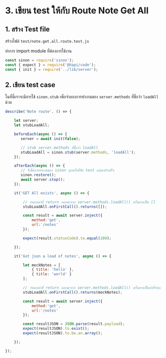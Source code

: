 
# 3. เขียน test ให้กับ Route Note Get All

## 1. สร้าง Test file

สร้างไฟล์ `test/note.get.all.route.test.js`

ทำการ import module ที่ต้องการใช้งาน

```js
const sinon = require('sinon');
const { expect } = require('@hapi/code');
const { init } = require('../lib/server');
```

## 2. เขียน test case

ในที่นี้เราจะมีการใช้ `sinon.stub` เพื่อจำลองการทำงานของ `server.methods` ที่ชื่อว่า `loadAll` ด้วย

```js
describe('Note route', () => {

    let server;
    let stubLoadAll;

    beforeEach(async () => {
       server = await init(false);

       // stub server.methods ที่ชื่อว่า loadAll
       stubLoadAll = sinon.stub(server.methods, 'loadAll');
    });

    afterEach(async () => {
       // รีเซ็ตการทำงานของ sinon ทุกครั้งที่รัน test แต่ละตัวเสร็จ
       sinon.restore();
       await server.stop();
    });

    it('GET All exists', async () => {

        // จำลองค่าที่ return ออกมาจาก server.methods.loadAll() ครั้งแรกเป็น []
        stubLoadAll.onFirstCall().returns([]);

        const result = await server.inject({
            method:'get',
            url:'/notes'
        });

        expect(result.statusCode).to.equal(200);

    });

    it('Got json a load of notes', async () => {

        let mockNotes = [
            { title: 'hello' },
            { title: 'world' }
        ];

        // จำลองค่าที่ return ออกมาจาก server.methods.loadAll() ครั้งแรกเป็นค่าที่จำลองไว้
        stubLoadAll.onFirstCall().returns(mockNotes);

        const result = await server.inject({
            method:'get',
            url:'/notes'
        });

        const resultJSON = JSON.parse(result.payload);
        expect(resultJSON).to.exist();
        expect(resultJSON).to.be.an.array();

    });

});
```
